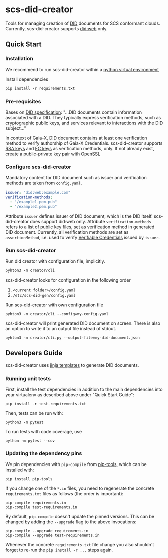 # scs-did-creator

Tools for managing creation of [DID](https://www.w3.org/TR/did-core/) documents for SCS conformant clouds. Currently, scs-did-creator supports [did:web](https://w3c-ccg.github.io/did-method-web/) only.



## Quick Start

### Installation
We recommend to run scs-did-creator within a [python virtual environment](https://docs.python.org/3/library/venv.html)

Install dependencies

```shell
pip install -r requirements.txt
```

### Pre-requisites

Bases on [DID specification](https://www.w3.org/TR/did-core/#dfn-did-documents): "...DID documents contain information associated with a DID. They typically express verification methods, such as cryptographic public keys, and services relevant to interactions with the DID subject..." 

In context of Gaia-X, DID document contains at least one verification method to verify authorship of Gaia-X Credentials. scs-did-creator supports [RSA keys](https://en.wikipedia.org/wiki/RSA_(cryptosystem)) and [EC keys](https://en.wikipedia.org/wiki/Elliptic-curve_cryptography) as verification methods, only. If not already exist, create a public-private key pair with [OpenSSL](https://developers.yubico.com/PIV/Guides/Generating_keys_using_OpenSSL.html)

### Configure scs-did-creator

Mandatory content for DID document such as issuer and verification methods are taken from `config.yaml`.

```yaml
issuer: "did:web:example.com"
verification-methods:
  - "/example1.pem.pub"
  - "/example2.pem.pub"
```

Attribute `issuer` defines issuer of DID document, which is the DID itself. scs-did-creator does support did:web only.
Attribute `verification-methods` refers to a list of public key files, set as verification method in generated DID document. 
Currently, all verification methods are set as `assertionMethod`,  i.e. used to verify [Verifiable Credentials](https://www.w3.org/TR/vc-data-model-2.0/) issued by `issuer`.

### Run scs-did-creator


Run did creator with configuration file, implicitly. 

```shell
pyhton3 -m creator/cli
```
scs-did-creator looks for configuration in the following order 

1. `<current folder>/config.yaml`
2. `/etc/scs-did-gen/config.yaml`
 

Run scs-did-creator with own configuration file

```
pyhton3 -m creator/cli --config=my-config.yaml
```

scs-did-creator will print generated DID document on screen. There is also an option to write it to an output file instead of stdout.

`pyhton3 -m creator/cli.py --output-file=my-did-document.json`



## Developers Guide

scs-did-creator uses [jinja templates](https://jinja.palletsprojects.com/en/3.1.x/) to generate DID documents.

### Running unit tests

First, install the test dependencies in addition to the main dependencies into your virtualenv as described above under "Quick Start Guide":

```shell
pip install -r test-requirements.txt
```

Then, tests can be run with:

```shell
python3 -m pytest
```

To run tests with code coverage, use

```shell
python -m pytest --cov
```

### Updating the dependency pins

We pin dependencies with `pip-compile` from [pip-tools](https://pypi.org/project/pip-tools/), which can be installed with:

```shell
pip install pip-tools
```

If you change one of the `*.in` files, you need to regenerate the concrete `requirements.txt` files as follows (the order is important):

```shell
pip-compile requirements.in
pip-compile test-requirements.in
```

By default, `pip-compile` doesn't update the pinned versions. This can be changed by adding the `--upgrade` flag to the above invocations:

```shell
pip-compile --upgrade requirements.in
pip-compile --upgrade test-requirements.in
```

Whenever the concrete `requirements.txt` file change you also shouldn't forget to re-run the `pip install -r ...` steps again.
